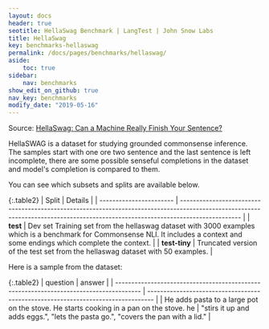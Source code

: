 ```yaml
---
layout: docs
header: true
seotitle: HellaSwag Benchmark | LangTest | John Snow Labs
title: HellaSwag
key: benchmarks-hellaswag
permalink: /docs/pages/benchmarks/hellaswag/
aside:
    toc: true
sidebar:
    nav: benchmarks
show_edit_on_github: true
nav_key: benchmarks
modify_date: "2019-05-16"
---
```


Source: [HellaSwag: Can a Machine Really Finish Your Sentence?](https://aclanthology.org/P19-1472/)

HellaSWAG is a dataset for studying grounded commonsense inference. The samples start with one ore two sentence and the last sentence is left incomplete, there are some possible senseful completions in the dataset and model's completion is compared to them.

You can see which subsets and splits are available below.

{:.table2}
| Split                    | Details                                                                                                                                                                         |
| ----------------------- | ------------------------------------------------------------------------------------------------------------------------------------------------------------------------------- |
| **test**      | Dev set Training set from the hellaswag dataset with 3000 examples which is a benchmark for Commonsense NLI. It includes a context and some endings which complete the context. |
| **test-tiny** | Truncated version of the test set from the hellaswag dataset with 50 examples.                                                                                                  |

Here is a sample from the dataset:

{:.table2}
| question                                                                               | answer                                                                           |
| -------------------------------------------------------------------------------------- | -------------------------------------------------------------------------------- |
| He adds pasta to a large pot on the stove. He starts cooking in a pan on the stove. he | "stirs it up and adds eggs.", "lets the pasta go.", "covers the pan with a lid." |
